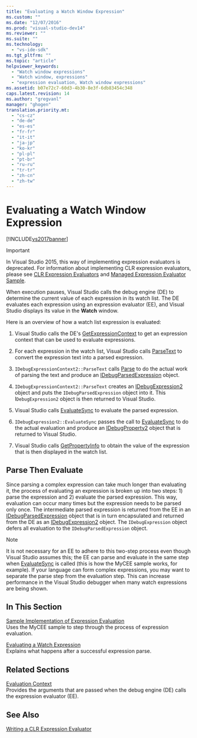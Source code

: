 ```yaml
---
title: "Evaluating a Watch Window Expression"
ms.custom: ""
ms.date: "12/07/2016"
ms.prod: "visual-studio-dev14"
ms.reviewer: ""
ms.suite: ""
ms.technology: 
  - "vs-ide-sdk"
ms.tgt_pltfrm: ""
ms.topic: "article"
helpviewer_keywords: 
  - "Watch window expressions"
  - "Watch window, expressions"
  - "expression evaluation, Watch window expressions"
ms.assetid: b07e72c7-60d3-4b30-8e3f-6db83454c348
caps.latest.revision: 14
ms.author: "gregvanl"
manager: "ghogen"
translation.priority.mt: 
  - "cs-cz"
  - "de-de"
  - "es-es"
  - "fr-fr"
  - "it-it"
  - "ja-jp"
  - "ko-kr"
  - "pl-pl"
  - "pt-br"
  - "ru-ru"
  - "tr-tr"
  - "zh-cn"
  - "zh-tw"
---
```

# Evaluating a Watch Window Expression
[!INCLUDE[vs2017banner](../../code-quality/includes/vs2017banner.md)]

> [!IMPORTANT]
>  In Visual Studio 2015, this way of implementing expression evaluators is deprecated. For information about implementing CLR expression evaluators, please see [CLR Expression Evaluators](https://github.com/Microsoft/ConcordExtensibilitySamples/wiki/CLR-Expression-Evaluators) and [Managed Expression Evaluator Sample](https://github.com/Microsoft/ConcordExtensibilitySamples/wiki/Managed-Expression-Evaluator-Sample).  
  
 When execution pauses, Visual Studio calls the debug engine (DE) to determine the current value of each expression in its watch list. The DE evaluates each expression using an expression evaluator (EE), and Visual Studio displays its value in the **Watch** window.  
  
 Here is an overview of how a watch list expression is evaluated:  
  
1.  Visual Studio calls the DE's [GetExpressionContext](../../extensibility/debugger/reference/idebugstackframe2--getexpressioncontext.md) to get an expression context that can be used to evaluate expressions.  
  
2.  For each expression in the watch list, Visual Studio calls [ParseText](../../extensibility/debugger/reference/idebugexpressioncontext2--parsetext.md) to convert the expression text into a parsed expression.  
  
3.  `IDebugExpressionContext2::ParseText` calls [Parse](../../extensibility/debugger/reference/idebugexpressionevaluator--parse.md) to do the actual work of parsing the text and produce an [IDebugParsedExpression](../../extensibility/debugger/reference/idebugparsedexpression.md) object.  
  
4.  `IDebugExpressionContext2::ParseText` creates an [IDebugExpression2](../../extensibility/debugger/reference/idebugexpression2.md) object and puts the `IDebugParsedExpression` object into it. This I`DebugExpression2` object is then returned to Visual Studio.  
  
5.  Visual Studio calls [EvaluateSync](../../extensibility/debugger/reference/idebugexpression2--evaluatesync.md) to evaluate the parsed expression.  
  
6.  `IDebugExpression2::EvaluateSync` passes the call to [EvaluateSync](../../extensibility/debugger/reference/idebugparsedexpression--evaluatesync.md) to do the actual evaluation and produce an [IDebugProperty2](../../extensibility/debugger/reference/idebugproperty2.md) object that is returned to Visual Studio.  
  
7.  Visual Studio calls [GetPropertyInfo](../../extensibility/debugger/reference/idebugproperty2--getpropertyinfo.md) to obtain the value of the expression that is then displayed in the watch list.  
  
## Parse Then Evaluate  
 Since parsing a complex expression can take much longer than evaluating it, the process of evaluating an expression is broken up into two steps: 1) parse the expression and 2) evaluate the parsed expression. This way, evaluation can occur many times but the expression needs to be parsed only once. The intermediate parsed expression is returned from the EE in an [IDebugParsedExpression](../../extensibility/debugger/reference/idebugparsedexpression.md) object that is in turn encapsulated and returned from the DE as an [IDebugExpression2](../../extensibility/debugger/reference/idebugexpression2.md) object. The `IDebugExpression` object defers all evaluation to the `IDebugParsedExpression` object.  
  
> [!NOTE]
>  It is not necessary for an EE to adhere to this two-step process even though Visual Studio assumes this; the EE can parse and evaluate in the same step when [EvaluateSync](../../extensibility/debugger/reference/idebugparsedexpression--evaluatesync.md) is called (this is how the MyCEE sample works, for example). If your language can form complex expressions, you may want to separate the parse step from the evaluation step. This can increase performance in the Visual Studio debugger when many watch expressions are being shown.  
  
## In This Section  
 [Sample Implementation of Expression Evaluation](../../extensibility/debugger/sample-implementation-of-expression-evaluation.md)  
 Uses the MyCEE sample to step through the process of expression evaluation.  
  
 [Evaluating a Watch Expression](../../extensibility/debugger/evaluating-a-watch-expression.md)  
 Explains what happens after a successful expression parse.  
  
## Related Sections  
 [Evaluation Context](../../extensibility/debugger/evaluation-context.md)  
 Provides the arguments that are passed when the debug engine (DE) calls the expression evaluator (EE).  
  
## See Also  
 [Writing a CLR Expression Evaluator](../../extensibility/debugger/writing-a-common-language-runtime-expression-evaluator.md)